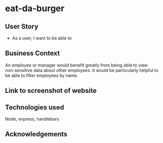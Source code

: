 # eat-da-burger

## User Story

* As a user, I want to be able to 

## Business Context

An employee or manager would benefit greatly from being able to view non-sensitive data about other employees. It would be particularly helpful to be able to filter employees by name.

## Link to screenshot of website

## Technologies used
Node, express, handlebars

## Acknowledgements

